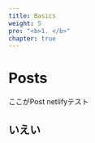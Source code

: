 ```yaml
---
title: Basics
weight: 5
pre: "<b>1. </b>"
chapter: true
---
```


# Posts

ここがPost
netlifyテスト

## いえい